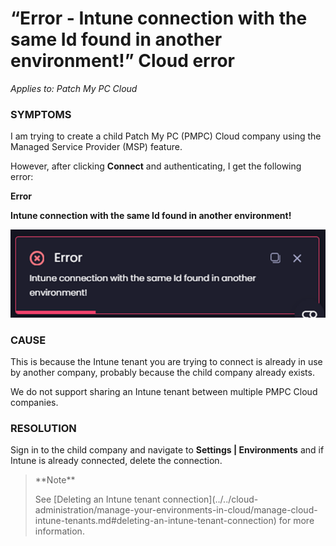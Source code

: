 # “Error - Intune connection with the same Id found in another environment!” Cloud error

_Applies to: Patch My PC Cloud_

### SYMPTOMS

I am trying to create a child Patch My PC (PMPC) Cloud company using the Managed Service Provider (MSP) feature.

However, after clicking **Connect** and authenticating, I get the following error:

**Error**

**Intune connection with the same Id found in another environment!**

!["Intune connection with the same Id found in another environment!" error](/_images/image-(2094).png)

### CAUSE

This is because the Intune tenant you are trying to connect is already in use by another company, probably because the child company already exists.

We do not support sharing an Intune tenant between multiple PMPC Cloud companies.

### RESOLUTION

Sign in to the child company and navigate to **Settings | Environments** and if Intune is already connected, delete the connection.

> \*\*Note\*\*
>
> See \[Deleting an Intune tenant connection]\(../../cloud-administration/manage-your-environments-in-cloud/manage-cloud-intune-tenants.md#deleting-an-intune-tenant-connection) for more information.
